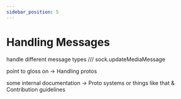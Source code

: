 ```yaml
---
sidebar_position: 5
---
```


# Handling Messages

handle different message types
/// sock.updateMediaMessage

point to gloss on -> Handling protos

some internal documentation -> Proto systems or things like that & Contribution guidelines
